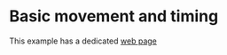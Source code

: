 Basic movement and timing
=========================

This example has a dedicated [web page](http://jbotsim.sourceforge.net/?p=examples/02-MovingNode)
